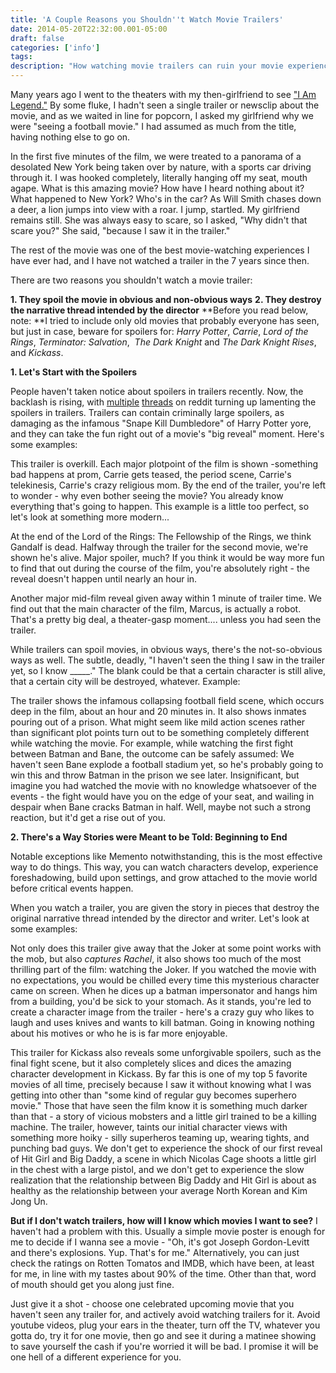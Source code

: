 ```yaml
---
title: 'A Couple Reasons you Shouldn''t Watch Movie Trailers'
date: 2014-05-20T22:32:00.001-05:00
draft: false
categories: ['info']
tags:
description: "How watching movie trailers can ruin your movie experience."
---
```


Many years ago I went to the theaters with my then-girlfriend to see ["I Am Legend."](http://www.imdb.com/title/tt0480249/?ref_=fn_al_tt_1) By some fluke, I hadn't seen a single trailer or newsclip about the movie, and as we waited in line for popcorn, I asked my girlfriend why we were "seeing a football movie." I had assumed as much from the title, having nothing else to go on.



In the first five minutes of the film, we were treated to a panorama of a desolated New York being taken over by nature, with a sports car driving through it. I was hooked completely, literally hanging off my seat, mouth agape. What is this amazing movie? How have I heard nothing about it? What happened to New York? Who's in the car? As Will Smith chases down a deer, a lion jumps into view with a roar. I jump, startled. My girlfriend remains still. She was always easy to scare, so I asked, "Why didn't that scare you?" She said, "because I saw it in the trailer."



The rest of the movie was one of the best movie-watching experiences I have ever had, and I have not watched a trailer in the 7 years since then.

There are two reasons you shouldn't watch a movie trailer:

**1\. They spoil the movie in obvious and non-obvious ways**
**2\. They destroy the narrative thread intended by the director**
**Before you read below, note: **I tried to include only old movies that probably everyone has seen, but just in case, beware for spoilers for: _Harry Potter_, _Carrie_, _Lord of the Rings_, _Terminator: Salvation_,  _The Dark Knight_ and _The Dark Knight Rises_, and _Kickass_.


**1\. Let's Start with the Spoilers**



People haven't taken notice about spoilers in trailers recently. Now, the backlash is rising, with [multiple](http://www.reddit.com/r/movies/comments/1xa5pu/how_can_we_stop_movie_trailers_from_revealing/) [threads](http://www.reddit.com/r/movies/comments/1xyv5g/what_movie_trailer_gives_away_the_biggest_spoiler/) on reddit turning up lamenting the spoilers in trailers. Trailers can contain criminally large spoilers, as damaging as the infamous "Snape Kill Dumbledore" of Harry Potter yore, and they can take the fun right out of a movie's "big reveal" moment. Here's some examples:



This trailer is overkill. Each major plotpoint of the film is shown -something bad happens at prom, Carrie gets teased, the period scene, Carrie's telekinesis, Carrie's crazy religious mom. By the end of the trailer, you're left to wonder - why even bother seeing the movie? You already know everything that's going to happen. This example is a little too perfect, so let's look at something more modern...



At the end of the Lord of the Rings: The Fellowship of the Rings, we think Gandalf is dead. Halfway through the trailer for the second movie, we're shown he's alive. Major spoiler, much? If you think it would be way more fun to find that out during the course of the film, you're absolutely right - the reveal doesn't happen until nearly an hour in.



Another major mid-film reveal given away within 1 minute of trailer time. We find out that the main character of the film, Marcus, is actually a robot. That's a pretty big deal, a theater-gasp moment.... unless you had seen the trailer.

While trailers can spoil movies, in obvious ways, there's the not-so-obvious ways as well. The subtle, deadly, "I haven't seen the thing I saw in the trailer yet, so I know \_\_\_\_\_." The blank could be that a certain character is still alive, that a certain city will be destroyed, whatever. Example:



The trailer shows the infamous collapsing football field scene, which occurs deep in the film, about an hour and 20 minutes in. It also shows inmates pouring out of a prison. What might seem like mild action scenes rather than significant plot points turn out to be something completely different while watching the movie. For example, while watching the first fight between Batman and Bane, the outcome can be safely assumed: We haven't seen Bane explode a football stadium yet, so he's probably going to win this and throw Batman in the prison we see later. Insignificant, but imagine you had watched the movie with no knowledge whatsoever of the events - the fight would have you on the edge of your seat, and wailing in despair when Bane cracks Batman in half. Well, maybe not such a strong reaction, but it'd get a rise out of you.


**2\. There's a Way Stories were Meant to be Told: Beginning to End**

Notable exceptions like Memento notwithstanding, this is the most effective way to do things. This way, you can watch characters develop, experience foreshadowing, build upon settings, and grow attached to the movie world before critical events happen.

When you watch a trailer, you are given the story in pieces that destroy the original narrative thread intended by the director and writer. Let's look at some examples:



Not only does this trailer give away that the Joker at some point works with the mob, but also _captures Rachel_, it also shows too much of the most thrilling part of the film: watching the Joker. If you watched the movie with no expectations, you would be chilled every time this mysterious character came on screen. When he dices up a batman impersonator and hangs him from a building, you'd be sick to your stomach. As it stands, you're led to create a character image from the trailer - here's a crazy guy who likes to laugh and uses knives and wants to kill batman. Going in knowing nothing about his motives or who he is is far more enjoyable.



This trailer for Kickass also reveals some unforgivable spoilers, such as the final fight scene, but it also completely slices and dices the amazing character development in Kickass. By far this is one of my top 5 favorite movies of all time, precisely because I saw it without knowing what I was getting into other than "some kind of regular guy becomes superhero movie." Those that have seen the film know it is something much darker than that - a story of vicious mobsters and a little girl trained to be a killing machine. The trailer, however, taints our initial character views with something more hoiky - silly superheros teaming up, wearing tights, and punching bad guys. We don't get to experience the shock of our first reveal of Hit Girl and Big Daddy, a scene in which Nicolas Cage shoots a little girl in the chest with a large pistol, and we don't get to experience the slow realization that the relationship between Big Daddy and Hit Girl is about as healthy as the relationship between your average North Korean and Kim Jong Un.

**But if I don't watch trailers, how will I know which movies I want to see?**
I haven't had a problem with this. Usually a simple movie poster is enough for me to decide if I wanna see a movie - "Oh, it's got Joseph Gordon-Levitt and there's explosions. Yup. That's for me." Alternatively, you can just check the ratings on Rotten Tomatos and IMDB, which have been, at least for me, in line with my tastes about 90% of the time. Other than that, word of mouth should get you along just fine.

Just give it a shot - choose one celebrated upcoming movie that you haven't seen any trailer for, and actively avoid watching trailers for it. Avoid youtube videos, plug your ears in the theater, turn off the TV, whatever you gotta do, try it for one movie, then go and see it during a matinee showing to save yourself the cash if you're worried it will be bad. I promise it will be one hell of a different experience for you.
